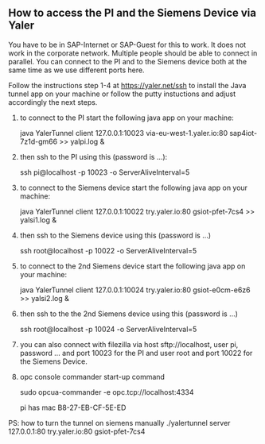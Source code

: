 ## How to access the PI and the Siemens Device via Yaler

You have to be in SAP-Internet or SAP-Guest for this to work. It does not work in the corporate network. Multiple people should be able to connect in parallel. You can connect to the PI and to the Siemens device both at the same time as we use different ports here.

Follow the instructions step 1-4 at https://yaler.net/ssh to install the Java tunnel app on your machine or follow the putty instuctions and adjust accordingly the next steps.

1. to connect to the PI start the following java app on your machine:

    java YalerTunnel client 127.0.0.1:10023 via-eu-west-1.yaler.io:80 sap4iot-7z1d-gm66 >> yalpi.log &

2. then ssh to the PI using this (password is ...):

    ssh pi@localhost -p 10023 -o ServerAliveInterval=5

3. to connect to the Siemens device start the following java app on your machine:

    java YalerTunnel client 127.0.0.1:10022 try.yaler.io:80 gsiot-pfet-7cs4 >> yalsi1.log &

4. then ssh to the Siemens device using this (password is ...)

    ssh root@localhost -p 10022 -o ServerAliveInterval=5


5.  to connect to the 2nd Siemens device start the following java app on your machine:

    java YalerTunnel client 127.0.0.1:10024 try.yaler.io:80 gsiot-e0cm-e6z6 >> yalsi2.log &

6. then ssh to the the 2nd Siemens device using this (password is ...)

    ssh root@localhost -p 10024 -o ServerAliveInterval=5


7. you can also connect with filezilla via host sftp://localhost, user pi, password ... and port 10023 for the PI and user root and port 10022 for the Siemens Device.

8. opc console commander start-up command

    sudo opcua-commander -e opc.tcp://localhost:4334

    pi has mac B8-27-EB-CF-5E-ED




 PS: how to turn the tunnel on siemens manually   ./yalertunnel server 127.0.0.1:80 try.yaler.io:80 gsiot-pfet-7cs4
